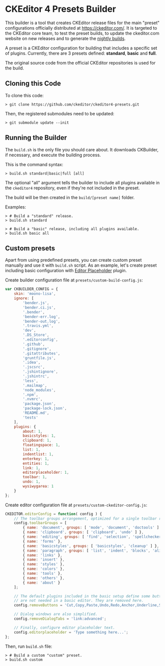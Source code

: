 CKEditor 4 Presets Builder
==========================

This builder is a tool that creates CKEditor release files for the main "preset" configurations officially distributed at <https://ckeditor.com/>. It is targeted to the CKEditor core team, to test the preset builds, to update the ckeditor.com website on new releases and to generate the [nightly builds](https://nightly.ckeditor.com/).

A preset is a CKEditor configuration for building that includes a specific set of plugins. Currently, there are 3 presets defined: **standard**, **basic** and **full**.

The original source code from the official CKEditor repositories is used for the build.

## Cloning this Code

To clone this code:

	> git clone https://github.com/ckeditor/ckeditor4-presets.git

Then, the registered submodules need to be updated:

	> git submodule update --init

## Running the Builder

The `build.sh` is the only file you should care about. It downloads CKBuilder, if necessary, and execute the building process.

This is the command syntax:

	> build.sh standard|basic|full [all]

The optional "all" argument tells the builder to include all plugins available in the `ckeditor4` repository, even if they're not included in the preset.

The build will be then created in the `build/[preset name]` folder.

Examples:

	> # Build a "standard" release.
	> build.sh standard

	> # Build a "basic" release, including all plugins available.
	> build.sh basic all

## Custom presets

Apart from using predefined presets, you can create custom preset manually and use it with `build.sh` script. As an example, let's create preset including basic configuration with [Editor Placeholder](https://ckeditor.com/cke4/addon/editorplaceholder) plugin.

Create builder configuration file at `presets/custom-build-config.js`:

```js
var CKBUILDER_CONFIG = {
	skin: 'moono-lisa',
	ignore: [
		'bender.js',
		'bender.ci.js',
		'.bender',
		'bender-err.log',
		'bender-out.log',
		'.travis.yml',
		'dev',
		'.DS_Store',
		'.editorconfig',
		'.github',
		'.gitignore',
		'.gitattributes',
		'gruntfile.js',
		'.idea',
		'.jscsrc',
		'.jshintignore',
		'.jshintrc',
		'less',
		'.mailmap',
		'node_modules',
		'.npm',
		'.nvmrc',
		'package.json',
		'package-lock.json',
		'README.md',
		'tests'
	],
	plugins: {
		about: 1,
		basicstyles: 1,
		clipboard: 1,
		floatingspace: 1,
		list: 1,
		indentlist: 1,
		enterkey: 1,
		entities: 1,
		link: 1,
		editorplaceholder: 1,
		toolbar: 1,
		undo: 1,
		wysiwygarea: 1
	}
};
```

Create editor configuration file at `presets/custom-ckeditor-config.js`:

```js
CKEDITOR.editorConfig = function( config ) {
	// The toolbar groups arrangement, optimized for a single toolbar row.
	config.toolbarGroups = [
		{ name: 'document', groups: [ 'mode', 'document', 'doctools' ] },
		{ name: 'clipboard', groups: [ 'clipboard', 'undo' ] },
		{ name: 'editing', groups: [ 'find', 'selection', 'spellchecker' ] },
		{ name: 'forms' },
		{ name: 'basicstyles', groups: [ 'basicstyles', 'cleanup' ] },
		{ name: 'paragraph', groups: [ 'list', 'indent', 'blocks', 'align', 'bidi' ] },
		{ name: 'links' },
		{ name: 'insert' },
		{ name: 'styles' },
		{ name: 'colors' },
		{ name: 'tools' },
		{ name: 'others' },
		{ name: 'about' }
	];

	// The default plugins included in the basic setup define some buttons that
	// are not needed in a basic editor. They are removed here.
	config.removeButtons = 'Cut,Copy,Paste,Undo,Redo,Anchor,Underline,Strike,Subscript,Superscript';

	// Dialog windows are also simplified.
	config.removeDialogTabs = 'link:advanced';

	// Finally, configure editor placeholder text.
	config.editorplaceholder = 'Type something here...';
};
```

Then, run `build.sh` file:

	> # Build a custom "custom" preset.
	> build.sh custom
